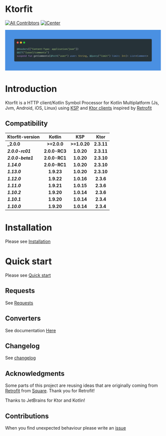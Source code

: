 <h1>Ktorfit</h1>

[![All Contribtors](https://img.shields.io/badge/Maven-Central-download.svg?style=flat-square)](https://mvnrepository.com/artifact/de.jensklingenberg.ktorfit)
[![jCenter](https://img.shields.io/badge/Apache-2.0-green.svg)](https://github.com/Foso/Ktorfit/blob/master/LICENSE)

<p align="center">
  <img src ="https://raw.githubusercontent.com/Foso/Experimental/master/carbon.png"  />
</p>

# Introduction

Ktorfit is a HTTP client/Kotlin Symbol Processor for Kotlin Multiplatform (Js, Jvm, Android, iOS, Linux)
using [KSP](https://github.com/google/ksp) and [Ktor clients](https://ktor.io/docs/getting-started-ktor-client.html)
inspired by [Retrofit](https://square.github.io/retrofit/)

## Compatibility

| Ktorfit-version   |    Kotlin     |     KSP      |    Ktor    |
|-------------------|:-------------:|:------------:|:----------:|
| **_2.0.0**        |  **>=2.0.0**  | **>=1.0.20** | **2.3.11** |
| **_2.0.0-rc01_**  | **2.0.0-RC3** |  **1.0.20**  | **2.3.11** |
| **_2.0.0-beta1_** | **2.0.0-RC1** |  **1.0.20**  | **2.3.10** |
| **_1.14.0_**      | **2.0.0-RC1** |  **1.0.20**  | **2.3.10** |
| **_1.13.0_**      |  **1.9.23**   |  **1.0.20**  | **2.3.10** |
| **_1.12.0_**      |  **1.9.22**   |  **1.0.16**  | **2.3.6**  |
| **_1.11.0_**      |  **1.9.21**   |  **1.0.15**  | **2.3.6**  |
| **_1.10.2_**      |  **1.9.20**   |  **1.0.14**  | **2.3.6**  |
| **_1.10.1_**      |  **1.9.20**   |  **1.0.14**  | **2.3.4**  |
| **_1.10.0_**      |  **1.9.20**   |  **1.0.14**  | **2.3.4**  |


# Installation

Please see [Installation](./installation.md)

# Quick start

Please see [Quick start](./quick-start.md)

## Requests

See [Requests](./requests.md)

## Converters

See documentation [Here](./converters/converters.md)

## Changelog

See [changelog](./CHANGELOG.md)

## Acknowledgments

Some parts of this project are reusing ideas that are originally coming
from [Retrofit](https://square.github.io/retrofit/) from [Square](https://github.com/square). Thank you for Retrofit!

Thanks to JetBrains for Ktor and Kotlin!

## Contributions

When you find unexpected behaviour please write an [issue](https://github.com/Foso/Ktorfit/issues/new/choose)
